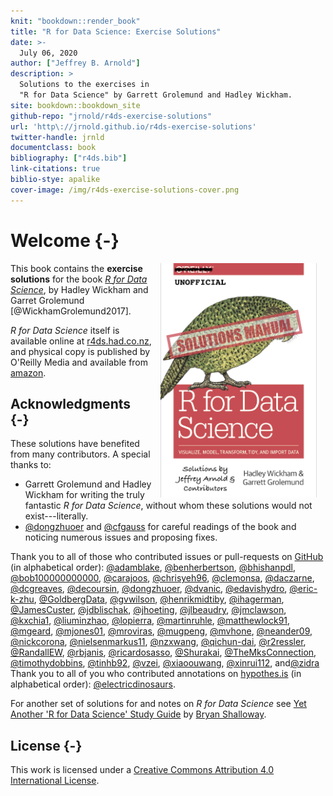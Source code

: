 ```yaml
---
knit: "bookdown::render_book"
title: "R for Data Science: Exercise Solutions"
date: >-
  July 06, 2020
author: ["Jeffrey B. Arnold"]
description: >
  Solutions to the exercises in 
  "R for Data Science" by Garrett Grolemund and Hadley Wickham.
site: bookdown::bookdown_site
github-repo: "jrnold/r4ds-exercise-solutions"
url: 'http\://jrnold.github.io/r4ds-exercise-solutions'
twitter-handle: jrnld
documentclass: book
bibliography: ["r4ds.bib"]
link-citations: true
biblio-stye: apalike
cover-image: /img/r4ds-exercise-solutions-cover.png
---
```




# Welcome {-}

<img src="./img/r4ds-exercise-solutions-cover.png" width="250" height="375" alt="Cover image" align="right" style="margin: 0 1em 0 1em"/>

This book contains the **exercise solutions** for the book [*R for Data Science*](https://amzn.to/2aHLAQ1), by Hadley Wickham and Garret Grolemund [@WickhamGrolemund2017].

*R for Data Science* itself is available online at [r4ds.had.co.nz](https://r4ds.had.co.nz/), and physical copy is published by O'Reilly Media and available from [amazon](https://amzn.to/2aHLAQ1).

## Acknowledgments {-}



These solutions have benefited from many contributors.
A special thanks to:

-   Garrett Grolemund and Hadley Wickham for writing the truly fantastic *R for Data Science*, without whom these solutions would not exist---literally.
-   [\@dongzhuoer](https://github.com/dongzhuoer) and [\@cfgauss](https://hypothes.is/users/cfgauss) for careful readings of the book and noticing numerous issues and proposing fixes.

Thank you to all of those who contributed issues or pull-requests on
[GitHub](https://github.com/jrnold/r4ds-exercise-solutions/graphs/contributors)
(in alphabetical order): [\@adamblake](https://github.com/adamblake), [\@benherbertson](https://github.com/benherbertson), [\@bhishanpdl](https://github.com/bhishanpdl), [\@bob100000000000](https://github.com/bob100000000000), [\@carajoos](https://github.com/carajoos), [\@chrisyeh96](https://github.com/chrisyeh96), [\@clemonsa](https://github.com/clemonsa), [\@daczarne](https://github.com/daczarne), [\@dcgreaves](https://github.com/dcgreaves), [\@decoursin](https://github.com/decoursin), [\@dongzhuoer](https://github.com/dongzhuoer), [\@dvanic](https://github.com/dvanic), [\@edavishydro](https://github.com/edavishydro), [\@eric-k-zhu](https://github.com/eric-k-zhu), [\@GoldbergData](https://github.com/GoldbergData), [\@gvwilson](https://github.com/gvwilson), [\@henrikmidtiby](https://github.com/henrikmidtiby), [\@ihagerman](https://github.com/ihagerman), [\@JamesCuster](https://github.com/JamesCuster), [\@jdblischak](https://github.com/jdblischak), [\@jhoeting](https://github.com/jhoeting), [\@jlbeaudry](https://github.com/jlbeaudry), [\@jmclawson](https://github.com/jmclawson), [\@kxchia1](https://github.com/kxchia1), [\@liuminzhao](https://github.com/liuminzhao), [\@lopierra](https://github.com/lopierra), [\@martinruhle](https://github.com/martinruhle), [\@matthewlock91](https://github.com/matthewlock91), [\@mgeard](https://github.com/mgeard), [\@mjones01](https://github.com/mjones01), [\@mroviras](https://github.com/mroviras), [\@mugpeng](https://github.com/mugpeng), [\@mvhone](https://github.com/mvhone), [\@neander09](https://github.com/neander09), [\@nickcorona](https://github.com/nickcorona), [\@nielsenmarkus11](https://github.com/nielsenmarkus11), [\@nzxwang](https://github.com/nzxwang), [\@qichun-dai](https://github.com/qichun-dai), [\@r2ressler](https://github.com/r2ressler), [\@RandallEW](https://github.com/RandallEW), [\@rbjanis](https://github.com/rbjanis), [\@ricardosasso](https://github.com/ricardosasso), [\@Shurakai](https://github.com/Shurakai), [\@TheMksConnection](https://github.com/TheMksConnection), [\@timothydobbins](https://github.com/timothydobbins), [\@tinhb92](https://github.com/tinhb92), [\@vzei](https://github.com/vzei), [\@xiaoouwang](https://github.com/xiaoouwang), [\@xinrui112](https://github.com/xinrui112), and[\@zidra](https://github.com/zidra)
Thank you to all of you who contributed annotations on [hypothes.is](https://hypothes.is/search?q=url%3Ajrnold.github.io%2Fr4ds-exercise-solutions%2F*) (in alphabetical order): [\@electricdinosaurs](https://hypothes.is/users/electricdinosaurs).

For another set of solutions for and notes on *R for Data Science* see [Yet Another 'R for Data Science' Study Guide](https://brshallo.github.io/r4ds_solutions/) by [Bryan Shalloway](https://github.com/brshallo).

## License {-}

This work is licensed under a <a rel="license" href="https://creativecommons.org/licenses/by/4.0/">Creative Commons Attribution 4.0 International License</a>.
